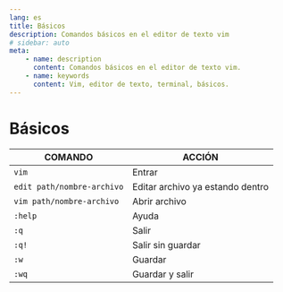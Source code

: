 ```yaml
---
lang: es
title: Básicos
description: Comandos básicos en el editor de texto vim
# sidebar: auto
meta:
    - name: description
      content: Comandos básicos en el editor de texto vim.
    - name: keywords
      content: Vim, editor de texto, terminal, básicos.
---
```


# Básicos

| COMANDO                    | ACCIÓN                           |
| -------------------------- | -------------------------------- |
| `vim`                      | Entrar                           |
| `edit path/nombre-archivo` | Editar archivo ya estando dentro |
| `vim path/nombre-archivo`  | Abrir archivo                    |
| `:help`                    | Ayuda                            |
| `:q`                       | Salir                            |
| `:q!`                      | Salir sin guardar                |
| `:w`                       | Guardar                          |
| `:wq`                      | Guardar y salir                  |

